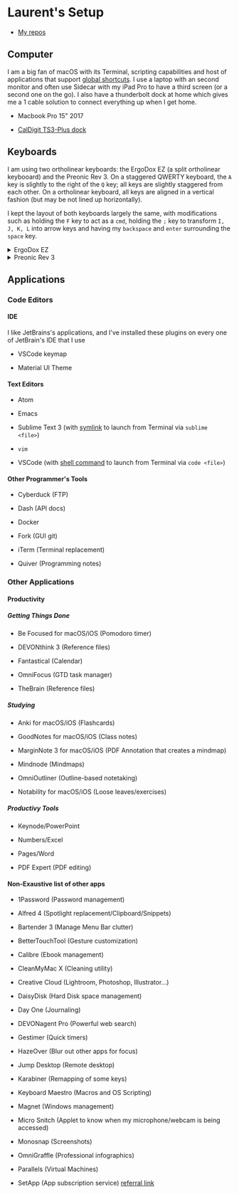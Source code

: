 <!-- markdownlint-disable md033 -->
# Laurent's Setup

* [My repos](https://github.com/laurentlaurent?tab=repositories)

## Computer

I am a big fan of macOS with its Terminal, scripting capabilities and host of applications that support [global shortcuts](#global-shortcuts). I use a laptop with an second monitor and often use Sidecar with my iPad Pro to have a third screen (or a second one on the go). I also have a thunderbolt dock at home which gives me a 1 cable solution to connect everything up when I get home.

* Macbook Pro 15" 2017

* [CalDigit TS3-Plus dock](https://www.caldigit.com/ts3-plus/)

## Keyboards

I am using two ortholinear keyboards: the ErgoDox EZ (a split ortholinear keybooard) and the Preonic Rev 3. On a staggered QWERTY keyboard, the `A` key is slightly to the right of the `Q` key; all keys are slightly staggered from each other. On a ortholinear keyboard, all keys are aligned in a vertical fashion (but may be not lined up horizontally).

I kept the layout of both keyboards largely the same, with modifications such as holding the `F` key to act as a `cmd`, holding the `;` key to transform `I, J, K, L` into arrow keys and having my `backspace` and `enter` surrounding the `space` key.

<details>
  <summary>ErgoDox EZ</summary>

  For home use

* Switches: Kailh BOX White

* [Ergodox Layout](https://configure.ergodox-ez.com/ergodox-ez/layouts/jZpmo/latest)

</details>

<details>

  <summary>Preonic Rev 3</summary>

  For mobile use

* Switches: Halo True

* [Preonic Layout](/_raw-redirect/preonic-layout)

</details>

## Applications

### Code Editors

#### IDE

I like JetBrains's applications, and I've installed these plugins on every one of JetBrain's IDE that I use

* VSCode keymap

* Material UI Theme

#### Text Editors

* Atom

* Emacs

* Sublime Text 3 (with [symlink](setting-mac-terminal#sublime-text-3) to launch from Terminal via `sublime <file>`)

* `vim`

* VSCode (with [shell command](setting-mac-terminal#vscode) to launch from Terminal via `code <file>`)

#### Other Programmer's Tools

* Cyberduck (FTP)

* Dash (API docs)

* Docker

* Fork (GUI git)

* iTerm (Terminal replacement)

* Quiver (Programming notes)

### Other Applications

#### Productivity

##### Getting Things Done

* Be Focused for macOS/iOS (Pomodoro timer)

* DEVONthink 3 (Reference files)

* Fantastical (Calendar)

* OmniFocus (GTD task manager)

* TheBrain (Reference files)

##### Studying

* Anki for macOS/iOS (Flashcards)

* GoodNotes for macOS/iOS (Class notes)

* MarginNote 3 for macOS/iOS (PDF Annotation that creates a mindmap)

* Mindnode (Mindmaps)

* OmniOutliner (Outline-based notetaking)

* Notability for macOS/iOS (Loose leaves/exercises)

##### Productivy Tools

* Keynode/PowerPoint

* Numbers/Excel

* Pages/Word

* PDF Expert (PDF editing)

#### Non-Exaustive list of other apps

* 1Password (Password management)

* Alfred 4 (Spotlight replacement/Clipboard/Snippets)

* Bartender 3 (Manage Menu Bar clutter)

* BetterTouchTool (Gesture customization)

* Calibre (Ebook management)

* CleanMyMac X (Cleaning utility)

* Creative Cloud (Lightroom, Photoshop, Illustrator...)

* DaisyDisk (Hard Disk space management)

* Day One (Journaling)

* DEVONagent Pro (Powerful web search)

* Gestimer (Quick timers)

* HazeOver (Blur out other apps for focus)

* Jump Desktop (Remote desktop)

* Karabiner (Remapping of some keys)

* Keyboard Maestro (Macros and OS Scripting)

* Magnet (Windows management)

* Micro Snitch (Applet to know when my microphone/webcam is being accessed)

* Monosnap (Screenshots)

* OmniGraffle (Professional infographics)

* Parallels (Virtual Machines)

* SetApp (App subscription service) [referral link](https://go.setapp.com/invite/tqvdtfn8)